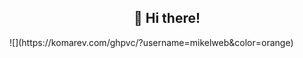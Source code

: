 <h2 align="center">👋 Hi there!</h2>

<p>![](https://komarev.com/ghpvc/?username=mikelweb&color=orange)</p>


